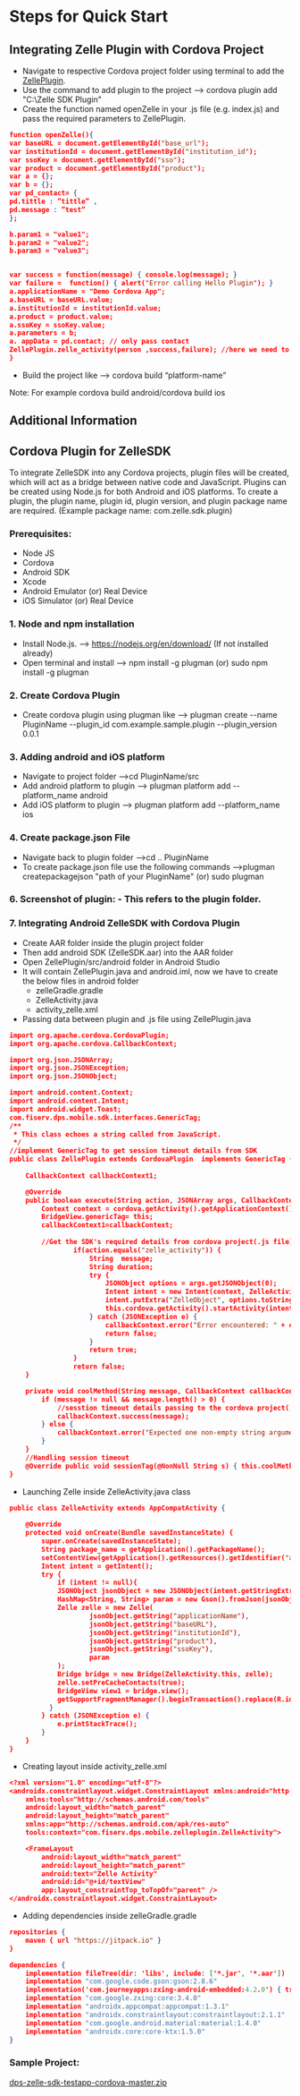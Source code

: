 # Steps for Quick Start

## Integrating Zelle Plugin with Cordova Project

- Navigate to respective Cordova project folder using terminal to add the [ZellePlugin](?path=docs/supporting-documents/CordovaPluginFiles/ZellePlugin_V_1.0.1.md).
- Use the command to add plugin to the project —> cordova plugin add "C:\Zelle SDK Plugin"
- Create the function named openZelle in your .js file (e.g. index.js) and pass the required parameters to ZellePlugin.
```json
function openZelle(){
var baseURL = document.getElementById("base_url");
var institutionId = document.getElementById("institution_id");
var ssoKey = document.getElementById("sso");
var product = document.getElementById("product");
var a = {};
var b = {};
var pd_contact= {
pd.tittle : ”tittle” ,
pd.message : ”test”
};

b.param1 = "value1";
b.param2 = "value2";
b.param3 = "value3";


var success = function(message) { console.log(message); }
var failure =  function() { alert("Error calling Hello Plugin"); }
a.applicationName = "Demo Cordova App";
a.baseURL = baseURL.value;
a.institutionId = institutionId.value;
a.product = product.value;
a.ssoKey = ssoKey.value;
a.parameters = b;
a. appData = pd.contact; // only pass contact
ZellePlugin.zelle_activity(person ,success,failure); //here we need to pass the data to zelle plugin like this
}
```

- Build the project like —> cordova build “platform-name”

Note: For example cordova build android/cordova build ios

## Additional Information

## Cordova Plugin for ZelleSDK

To integrate ZelleSDK into any Cordova projects, plugin files will be created, which will act as a bridge between native code and JavaScript. Plugins can be created using Node.js for both Android and iOS platforms. To create a plugin, the plugin name, plugin id, plugin version, and plugin package name are required. (Example package name: com.zelle.sdk.plugin)


### Prerequisites:

- Node JS
- Cordova
- Android SDK
- Xcode
- Android Emulator (or) Real Device
- iOS Simulator (or) Real Device

### 1. Node and npm installation

- Install Node.js. —> https://nodejs.org/en/download/ (If not installed already)
- Open terminal and install —> npm install -g plugman (or) sudo npm install -g plugman

### 2. Create Cordova Plugin

- Create cordova plugin using plugman like —> plugman create --name PluginName --plugin_id com.example.sample.plugin --plugin_version 0.0.1

### 3. Adding android and iOS platform

- Navigate to project folder —>cd PluginName/src
- Add android platform to plugin ——> plugman platform add --platform_name android
- Add iOS platform to plugin ——> plugman platform add --platform_name ios

### 4. Create package.json File

- Navigate back to plugin folder ——>cd .. PluginName
- To create package.json file use the following commands ——>plugman createpackagejson "path of your PluginName" (or) sudo plugman

### 6. Screenshot of plugin: - This refers to the plugin folder. 

### 7. Integrating Android ZelleSDK with Cordova Plugin

- Create AAR folder inside the plugin project folder
- Then add android SDK (ZelleSDK.aar) into the AAR folder
- Open ZellePlugin/src/android folder in Android Studio
- It will contain ZellePlugin.java and android.iml, now we have to create the below files in android folder
  - zelleGradle.gradle
  - ZelleActivity.java
  - activity_zelle.xml
- Passing data between plugin and .js file using ZellePlugin.java
```json
import org.apache.cordova.CordovaPlugin;
import org.apache.cordova.CallbackContext;

import org.json.JSONArray;
import org.json.JSONException;
import org.json.JSONObject;

import android.content.Context;
import android.content.Intent;
import android.widget.Toast;
com.fiserv.dps.mobile.sdk.interfaces.GenericTag;
/**
 * This class echoes a string called from JavaScript.
 */
//implement GenericTag to get session timeout details from SDK        
public class ZellePlugin extends CordovaPlugin  implements GenericTag {
	
	CallbackContext callbackContext1;

    @Override
    public boolean execute(String action, JSONArray args, CallbackContext callbackContext) throws JSONException {
        Context context = cordova.getActivity().getApplicationContext();
		BridgeView.genericTag= this;
		callbackContext1=callbackContext; 
        
        //Get the SDK's required details from cordova project(.js file)
                if(action.equals("zelle_activity")) {
                    String  message;
                    String duration;
                    try {
                        JSONObject options = args.getJSONObject(0);
                        Intent intent = new Intent(context, ZelleActivity.class);
                        intent.putExtra("ZelleObject", options.toString());
                        this.cordova.getActivity().startActivity(intent);//passing the data to ZelleActivity.java
                    } catch (JSONException e) {
                        callbackContext.error("Error encountered: " + e.getMessage());
                        return false;
                    }
                    return true;
                }
                return false;
    }

    private void coolMethod(String message, CallbackContext callbackContext) {
        if (message != null && message.length() > 0) {
            //sesstion timeout details passing to the cordova project(.js file)
            callbackContext.success(message);
        } else {
            callbackContext.error("Expected one non-empty string argument.");
        }
    }
    //Handling session timeout        
	@Override public void sessionTag(@NonNull String s) { this.coolMethod(s, callbackContext1); } }
}

```
        
- Launching Zelle inside ZelleActivity.java class
```json
public class ZelleActivity extends AppCompatActivity {
    
    @Override
    protected void onCreate(Bundle savedInstanceState) {
        super.onCreate(savedInstanceState);
        String package_name = getApplication().getPackageName();
        setContentView(getApplication().getResources().getIdentifier("activity_zelle", "layout", package_name));
        Intent intent = getIntent();
        try {
            if (intent != null){
            JSONObject jsonObject = new JSONObject(intent.getStringExtra("ZelleObject"));
            HashMap<String, String> param = new Gson().fromJson(jsonObject.getString("parameters"), HashMap.class);
            Zelle zelle = new Zelle(
                    jsonObject.getString("applicationName"),
                    jsonObject.getString("baseURL"),
                    jsonObject.getString("institutionId"),
                    jsonObject.getString("product"),
                    jsonObject.getString("ssoKey"),
                    param
            );
            Bridge bridge = new Bridge(ZelleActivity.this, zelle);
            zelle.setPreCacheContacts(true);
            BridgeView view1 = bridge.view();
            getSupportFragmentManager().beginTransaction().replace(R.id.frame_layout, view1).commit();
          }
        } catch (JSONException e) {
            e.printStackTrace();
        }
    }
}
```

- Creating layout inside activity_zelle.xml
```json
<?xml version="1.0" encoding="utf-8"?>
<androidx.constraintlayout.widget.ConstraintLayout xmlns:android="http://schemas.android.com/apk/res/android"
    xmlns:tools="http://schemas.android.com/tools"
    android:layout_width="match_parent"
    android:layout_height="match_parent"
    xmlns:app="http://schemas.android.com/apk/res-auto"
    tools:context="com.fiserv.dps.mobile.zelleplugin.ZelleActivity">

    <FrameLayout
        android:layout_width="match_parent"
        android:layout_height="match_parent"
        android:text="Zelle Activity"
        android:id="@+id/textView"
        app:layout_constraintTop_toTopOf="parent" />
</androidx.constraintlayout.widget.ConstraintLayout>
```

- Adding dependencies inside zelleGradle.gradle
```json
repositories {
    maven { url "https://jitpack.io" }
}

dependencies {
    implementation fileTree(dir: 'libs', include: ['*.jar', '*.aar'])
    implementation "com.google.code.gson:gson:2.8.6"
    implementation('com.journeyapps:zxing-android-embedded:4.2.0') { transitive = false }
    implementation "com.google.zxing:core:3.4.0"
    implementation "androidx.appcompat:appcompat:1.3.1"
    implementation "androidx.constraintlayout:constraintlayout:2.1.1"
    implementation "com.google.android.material:material:1.4.0"
    implementation "androidx.core:core-ktx:1.5.0"
}
```

### Sample Project:

[dps-zelle-sdk-testapp-cordova-master.zip](https://github.com/Fiserv/zelle-turnkey-solutions/files/11654405/dps-zelle-sdk-testapp-cordova-master.zip)
